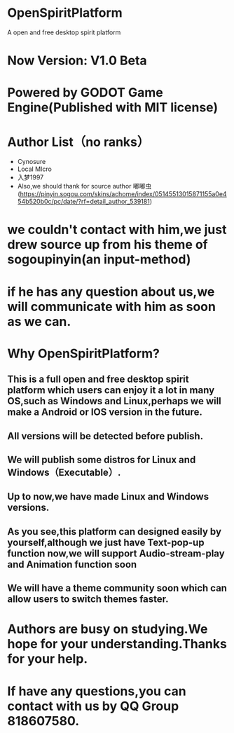 # OpenSpiritPlatform
 A open and free desktop spirit platform
# Now Version: V1.0 Beta
# Powered by GODOT Game Engine(Published with MIT license)
# Author List（no ranks）
* Cynosure
* Local MIcro
* 入梦1997
* Also,we should thank for source author 嘟嘟虫
(https://pinyin.sogou.com/skins/achome/index/05145513015871155a0e454b520b0c/pc/date/?rf=detail_author_539181)
# we couldn't contact with him,we just drew source up from his theme of sogoupinyin(an input-method)
# if he has any question about us,we will communicate with him as soon as we can.
# Why OpenSpiritPlatform?
## This is a full open and free desktop spirit platform which users can enjoy it a lot in many OS,such as Windows and Linux,perhaps we will make a Android or IOS version in the future.
## All versions will be detected before publish.
## We will publish some distros for Linux and Windows（Executable）.
## Up to now,we have made Linux and Windows versions.
## As you see,this platform can designed easily by yourself,although we just have Text-pop-up function now,we will support Audio-stream-play and Animation function soon
## We will have a theme community soon which can allow users to switch themes faster.
# Authors are busy on studying.We hope for your understanding.Thanks for your help.
# If have any questions,you can contact with us by QQ Group 818607580.
